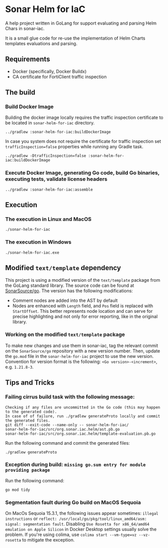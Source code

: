 Sonar Helm for IaC
==========

A help project written in GoLang for support evaluating and parsing Helm Chars in sonar-iac.

It is a small glue code for re-use the implementation of Helm Charts templates evaluations and parsing.

## Requirements
* Docker (specifically, Docker Buildx)
* CA certificate for FortiClient traffic inspection

## The build

### Build Docker Image

Building the docker image locally requires the traffic inspection certificate to be located in `sonar-helm-for-iac` directory.

```shell
../gradlew :sonar-helm-for-iac:buildDockerImage
```

In case you system does not require the certificate for traffic inspection set `trafficInspection=false` properties while running any Gradle task.

```shell
../gradlew -DtrafficInspection=false :sonar-helm-for-iac:buildDockerImage
```

### Execute Docker Image, generating Go code, build Go binaries, executing tests, validate license headers

```shell
../gradlew :sonar-helm-for-iac:assemble
```

## Execution

### The execution in Linux and MacOS 
```shell
./sonar-helm-for-iac
```

### The execution in Windows
```shell
./sonar-helm-for-iac.exe
```

## Modified `text/template` dependency

This project is using a modified version of the `text/template` package from the GoLang standard library. The source code can be found at [SonarSource/go](https://github.com/SonarSource/go). The version has the following modifications:
* Comment nodes are added into the AST by default
* Nodes are enhanced with `Length` field, and `Pos` field is replaced with `StartOffset`. This better represents node location and can serve for precise highlighting and not only for error reporting, like in the original library.

### Working on the modified `text/template` package

To make new changes and use them in sonar-iac, tag the relevant commit on the `SonarSource/go` repository with a new version number. Then, update the `go.mod` file in the `sonar-helm-for-iac` project to use the new version. Convention for version format is the following: `<Go version>-<increment>`, e.g. `1.21.8-3`.

## Tips and Tricks

### Failing cirrus build task with the following message:
```
Checking if any files are uncommitted in the Go code (this may happen to the generated code). 
In case of of failure, run ./gradlew generateProto locally and commit the generated files.
git diff --exit-code --name-only -- sonar-helm-for-iac/
sonar-helm-for-iac/src/org.sonar.iac.helm/ast.pb.go
sonar-helm-for-iac/src/org.sonar.iac.helm/template-evaluation.pb.go
```
Run the following command and commit the generated files:
```shell
./gradlew generateProto
```

### Exception during build: `missing go.sum entry for module providing package`

Run the following command:
```shell
go mod tidy
```

### Segmentation fault during Go build on MacOS Sequoia

On MacOs Sequoia 15.3.1, the following issues appear sometimes: `illegal instructions` or `reflect: /usr/local/go/pkg/tool/linux_amd64/asm: signal: segmentation fault`.
Disabling `Use Rosetta for x86_64/amd64 emulation on Apple Silicon` in Docker Desktop settings usually solve the problem. 
If you're using colima, use `colima start --vm-type=vz --vz-rosetta` to mitigate the exception.
